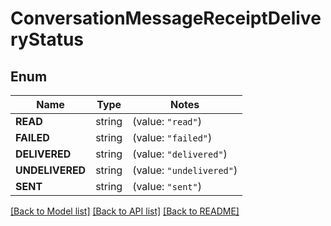 # ConversationMessageReceiptDeliveryStatus

## Enum
Name | Type | Notes
------------ | ------------- | -------------
**READ** | string | (value: `"read"`)
**FAILED** | string | (value: `"failed"`)
**DELIVERED** | string | (value: `"delivered"`)
**UNDELIVERED** | string | (value: `"undelivered"`)
**SENT** | string | (value: `"sent"`)


[[Back to Model list]](../README.md#documentation-for-models) [[Back to API list]](../README.md#documentation-for-api-endpoints) [[Back to README]](../README.md)


